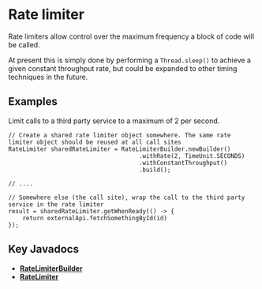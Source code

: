 # Rate limiter

Rate limiters allow control over the maximum frequency a block of code will be called.

At present this is simply done by performing a `Thread.sleep()` to achieve a given constant throughput rate, but could
be expanded to other timing techniques in the future.

## Examples

Limit calls to a third party service to a maximum of 2 per second.

    // Create a shared rate limiter object somewhere. The same rate limiter object should be reused at all call sites
    RateLimiter sharedRateLimiter = RateLimiterBuilder.newBuilder()
                                         .withRate(2, TimeUnit.SECONDS)
                                         .withConstantThroughput()
                                         .build();

    // ....

    // Somewhere else (the call site), wrap the call to the third party service in the rate limiter
    result = sharedRateLimiter.getWhenReady(() -> {
        return externalApi.fetchSomethingById(id)
    });

## Key Javadocs

* **[RateLimiterBuilder](http://rnorth.github.io/duct-tape/org/rnorth/ducttape/ratelimits/RateLimiterBuilder.html)**
* **[RateLimiter](http://rnorth.github.io/duct-tape/org/rnorth/ducttape/ratelimits/RateLimiter.html)**